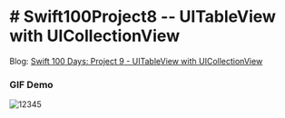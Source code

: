 # # Swift100Project8 -- UITableView with UICollectionView

[id1]:https://medium.com/@sunnyleeyun/swift-100-days-project-9-uitableview-with-uicollectionview-32025681dec5

Blog: [Swift 100 Days: Project 9 - UITableView with UICollectionView][id1]

### GIF Demo
![12345](https://user-images.githubusercontent.com/20850892/32052152-ed1be254-ba1c-11e7-9802-fd9367379301.gif)
